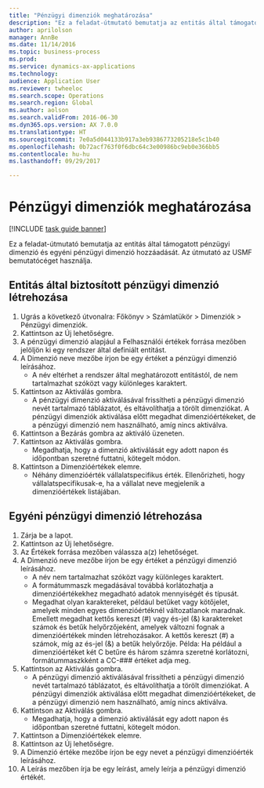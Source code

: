 ```yaml
--- 
title: "Pénzügyi dimenziók meghatározása"
description: "Ez a feladat-útmutató bemutatja az entitás által támogatott pénzügyi dimenzió és egyéni pénzügyi dimenzió hozzáadását."
author: aprilolson
manager: AnnBe
ms.date: 11/14/2016
ms.topic: business-process
ms.prod: 
ms.service: dynamics-ax-applications
ms.technology: 
audience: Application User
ms.reviewer: twheeloc
ms.search.scope: Operations
ms.search.region: Global
ms.author: aolson
ms.search.validFrom: 2016-06-30
ms.dyn365.ops.version: AX 7.0.0
ms.translationtype: HT
ms.sourcegitcommit: 7e0a5d044133b917a3eb9386773205218e5c1b40
ms.openlocfilehash: 0b72acf763f0f6dbc64c3e00986bc9eb0e366bb5
ms.contentlocale: hu-hu
ms.lasthandoff: 09/29/2017

---
```

# <a name="define-financial-dimensions"></a>Pénzügyi dimenziók meghatározása

[!INCLUDE [task guide banner](../../includes/task-guide-banner.md)]

Ez a feladat-útmutató bemutatja az entitás által támogatott pénzügyi dimenzió és egyéni pénzügyi dimenzió hozzáadását.  Az útmutató az USMF bemutatócéget használja.


## <a name="create-an-entity-backed-financial-dimension"></a>Entitás által biztosított pénzügyi dimenzió létrehozása
1. Ugrás a következő útvonalra: Főkönyv > Számlatükör > Dimenziók > Pénzügyi dimenziók.
2. Kattintson az Új lehetőségre.
3. A pénzügyi dimenzió alapjául a Felhasználói értékek forrása mezőben jelöljön ki egy rendszer által definiált entitást. 
4. A Dimenzió neve mezőbe írjon be egy értéket a pénzügyi dimenzió leírásához.
    * A név eltérhet a rendszer által meghatározott entitástól, de nem tartalmazhat szóközt vagy különleges karaktert.  
5. Kattintson az Aktiválás gombra.
    * A pénzügyi dimenzió aktiválásával frissítheti a pénzügyi dimenzió nevét tartalmazó táblázatot, és eltávolíthatja a törölt dimenziókat. A pénzügyi dimenziók aktiválása előtt megadhat dimenzióértékeket, de a pénzügyi dimenzió nem használható, amíg nincs aktiválva.  
6. Kattintson a Bezárás gombra az aktiváló üzeneten.
7. Kattintson az Aktiválás gombra.
    * Megadhatja, hogy a dimenzió aktiválását egy adott napon és időpontban szeretné futtatni, kötegelt módon.  
8. Kattintson a Dimenzióértékek elemre.
    * Néhány dimenzióérték vállalatspecifikus érték. Ellenőrizheti, hogy vállalatspecifikusak-e, ha a vállalat neve megjelenik a dimenzióértékek listájában.  

## <a name="create-a-custom-financial-dimension"></a>Egyéni pénzügyi dimenzió létrehozása
1. Zárja be a lapot.
2. Kattintson az Új lehetőségre.
3. Az Értékek forrása mezőben válassza a(z) <Custom dimension> lehetőséget.
4. A Dimenzió neve mezőbe írjon be egy értéket a pénzügyi dimenzió leírásához.
    * A név nem tartalmazhat szóközt vagy különleges karaktert.  
    * A formátummaszk megadásával továbbá korlátozhatja a dimenzióértékekhez megadható adatok mennyiségét és típusát.   
    * Megadhat olyan karaktereket, például betűket vagy kötőjelet, amelyek minden egyes dimenzióértéknél változatlanok maradnak. Emellett megadhat kettős kereszt (#) vagy és-jel (&) karaktereket számok és betűk helyőrzőjeként, amelyek változni fognak a dimenzióértékek minden létrehozásakor. A kettős kereszt (#) a számok, míg az és-jel (&) a betűk helyőrzője.  Példa: Ha például a dimenzióértéket két C betűre és három számra szeretné korlátozni, formátummaszkként a CC-### értéket adja meg.  
5. Kattintson az Aktiválás gombra.
    * A pénzügyi dimenzió aktiválásával frissítheti a pénzügyi dimenzió nevét tartalmazó táblázatot, és eltávolíthatja a törölt dimenziókat. A pénzügyi dimenziók aktiválása előtt megadhat dimenzióértékeket, de a pénzügyi dimenzió nem használható, amíg nincs aktiválva.  
6. Kattintson az Aktiválás gombra.
    * Megadhatja, hogy a dimenzió aktiválását egy adott napon és időpontban szeretné futtatni, kötegelt módon.  
7. Kattintson a Dimenzióértékek elemre.
8. Kattintson az Új lehetőségre.
9. A Dimenzió értéke mezőbe írjon be egy nevet a pénzügyi dimenzióérték leírásához.
10. A Leírás mezőben írja be egy leírást, amely leírja a pénzügyi dimenzió értékét.


